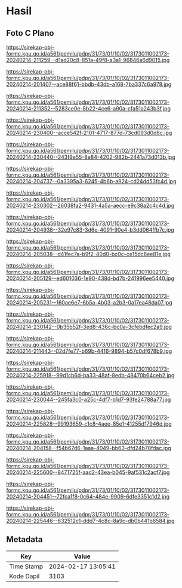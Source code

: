 # Hasil

## Foto C Plano

https://sirekap-obj-formc.kpu.go.id/a561/pemilu/pdpr/31/73/01/10/02/3173011002173-20240214-211259--d1ad20c8-851a-49f8-a3a1-96846a6d9015.jpg

https://sirekap-obj-formc.kpu.go.id/a561/pemilu/pdpr/31/73/01/10/02/3173011002173-20240214-201407--ace88f61-bbdb-43db-a168-7ba337c6a978.jpg

https://sirekap-obj-formc.kpu.go.id/a561/pemilu/pdpr/31/73/01/10/02/3173011002173-20240214-211352--5283ce0e-8b22-4ce6-a90a-cfa51a243b3f.jpg

https://sirekap-obj-formc.kpu.go.id/a561/pemilu/pdpr/31/73/01/10/02/3173011002173-20240214-230400--acce542f-2101-4717-877d-73cd093d0d8c.jpg

https://sirekap-obj-formc.kpu.go.id/a561/pemilu/pdpr/31/73/01/10/02/3173011002173-20240214-230440--243f9e55-8e84-4202-982b-2441a73d013b.jpg

https://sirekap-obj-formc.kpu.go.id/a561/pemilu/pdpr/31/73/01/10/02/3173011002173-20240214-204737--0a3395a3-6245-4b6b-a924-cd24dd53fc4d.jpg

https://sirekap-obj-formc.kpu.go.id/a561/pemilu/pdpr/31/73/01/10/02/3173011002173-20240214-230302--26038fa2-9431-4a5a-aecc-e9c38a2c4c4d.jpg

https://sirekap-obj-formc.kpu.go.id/a561/pemilu/pdpr/31/73/01/10/02/3173011002173-20240214-204938--32e97c83-3d6e-4091-90e4-b3dd064ffb7c.jpg

https://sirekap-obj-formc.kpu.go.id/a561/pemilu/pdpr/31/73/01/10/02/3173011002173-20240214-205038--d41fec7a-b9f2-40d0-bc0c-ce15dc8ee81e.jpg

https://sirekap-obj-formc.kpu.go.id/a561/pemilu/pdpr/31/73/01/10/02/3173011002173-20240214-205129--ed601036-1e90-438d-bd7b-241996ee5440.jpg

https://sirekap-obj-formc.kpu.go.id/a561/pemilu/pdpr/31/73/01/10/02/3173011002173-20240214-205231--160ae6e7-6b5a-4b03-a2b3-0a17ea48da07.jpg

https://sirekap-obj-formc.kpu.go.id/a561/pemilu/pdpr/31/73/01/10/02/3173011002173-20240214-230142--0b35b52f-3ed8-436c-bc0a-3cfebdfec2a9.jpg

https://sirekap-obj-formc.kpu.go.id/a561/pemilu/pdpr/31/73/01/10/02/3173011002173-20240214-211443--02d7fe77-b69b-4416-9894-b57c0df678b9.jpg

https://sirekap-obj-formc.kpu.go.id/a561/pemilu/pdpr/31/73/01/10/02/3173011002173-20240214-225918--99d1cb6d-ba33-48af-8edb-48470b64ceb2.jpg

https://sirekap-obj-formc.kpu.go.id/a561/pemilu/pdpr/31/73/01/10/02/3173011002173-20240214-230044--245fa3c0-a25c-4df7-b1d7-93fe24788a77.jpg

https://sirekap-obj-formc.kpu.go.id/a561/pemilu/pdpr/31/73/01/10/02/3173011002173-20240214-225828--99193659-c1c8-4aee-85e1-41255d17946d.jpg

https://sirekap-obj-formc.kpu.go.id/a561/pemilu/pdpr/31/73/01/10/02/3173011002173-20240214-204158--f54b67d6-1aaa-4049-bb63-dfd24b78fdac.jpg

https://sirekap-obj-formc.kpu.go.id/a561/pemilu/pdpr/31/73/01/10/02/3173011002173-20240214-225600--8471725f-aad2-43ea-b045-9af531c2acf7.jpg

https://sirekap-obj-formc.kpu.go.id/a561/pemilu/pdpr/31/73/01/10/02/3173011002173-20240214-204451--72fca1f8-0c64-484e-9909-6dfe3351c1d2.jpg

https://sirekap-obj-formc.kpu.go.id/a561/pemilu/pdpr/31/73/01/10/02/3173011002173-20240214-225446--632512c1-ddd7-4c8c-8a9c-db0b441b6584.jpg


## Metadata

| Key        | Value               |
| ---------- | ------------------- |
| Time Stamp | 2024-02-17 13:05:41 |
| Kode Dapil | 3103                |



